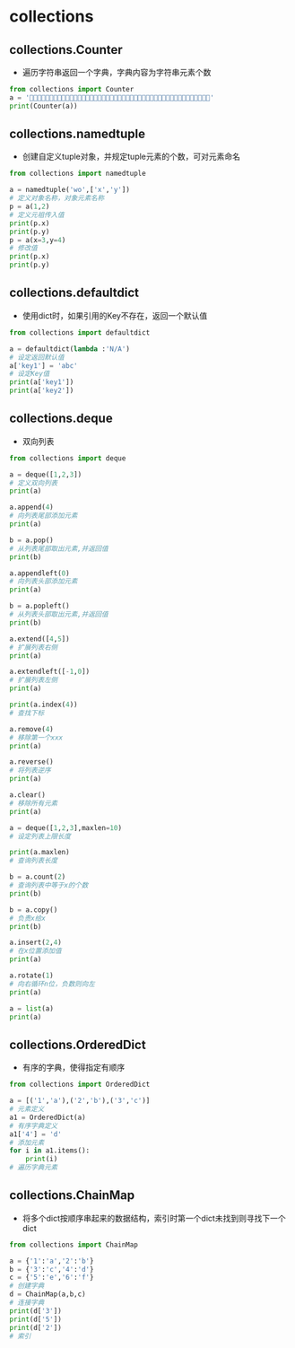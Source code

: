# collections

## collections.Counter

+ 遍历字符串返回一个字典，字典内容为字符串元素个数

```py
from collections import Counter
a = '🍇🍇🍇🍈🍈🍇🍇🍇🏧🏧🍇🍇🏧🍇🍇🍇🍇🍇🍇🍇🍈🍈🏧🏧🍈🍈🍇🍇🍈🍈🍈🍈🏧🏧🏧🏧🏧🍇🏧🏧🍈🍈🍈🏧🏧'
print(Counter(a))
```

## collections.namedtuple

+ 创建自定义tuple对象，并规定tuple元素的个数，可对元素命名

```py
from collections import namedtuple

a = namedtuple('wo',['x','y'])
# 定义对象名称，对象元素名称
p = a(1,2)
# 定义元祖传入值
print(p.x)
print(p.y)
p = a(x=3,y=4)
# 修改值
print(p.x)
print(p.y)
```

## collections.defaultdict

+ 使用dict时，如果引用的Key不存在，返回一个默认值

```py
from collections import defaultdict

a = defaultdict(lambda :'N/A')
# 设定返回默认值
a['key1'] = 'abc'
# 设定Key值	
print(a['key1'])
print(a['key2'])
```

## collections.deque

+ 双向列表

```py
from collections import deque

a = deque([1,2,3])
# 定义双向列表
print(a)

a.append(4)
# 向列表尾部添加元素
print(a)

b = a.pop()
# 从列表尾部取出元素,并返回值
print(b)

a.appendleft(0)
# 向列表头部添加元素
print(a)

b = a.popleft()
# 从列表头部取出元素,并返回值
print(b)

a.extend([4,5])
# 扩展列表右侧
print(a)

a.extendleft([-1,0])
# 扩展列表左侧
print(a)

print(a.index(4))
# 查找下标

a.remove(4)
# 移除第一个xxx
print(a)

a.reverse()
# 将列表逆序
print(a)

a.clear()
# 移除所有元素
print(a)

a = deque([1,2,3],maxlen=10)
# 设定列表上限长度

print(a.maxlen)
# 查询列表长度

b = a.count(2)
# 查询列表中等于x的个数
print(b)

b = a.copy()
# 负责x给x
print(b)

a.insert(2,4)
# 在x位置添加值
print(a)

a.rotate(1)
# 向右循环n位，负数则向左
print(a)

a = list(a)
print(a)
```

## collections.OrderedDict

+ 有序的字典，使得指定有顺序

```py
from collections import OrderedDict

a = [('1','a'),('2','b'),('3','c')]
# 元素定义
a1 = OrderedDict(a)
# 有序字典定义
a1['4'] = 'd'
# 添加元素
for i in a1.items():
    print(i)
# 遍历字典元素
```

## collections.ChainMap

+ 将多个dict按顺序串起来的数据结构，索引时第一个dict未找到则寻找下一个dict

```py
from collections import ChainMap

a = {'1':'a','2':'b'}
b = {'3':'c','4':'d'}
c = {'5':'e','6':'f'}
# 创建字典
d = ChainMap(a,b,c)
# 连接字典
print(d['3'])
print(d['5'])
print(d['2'])
# 索引
```









